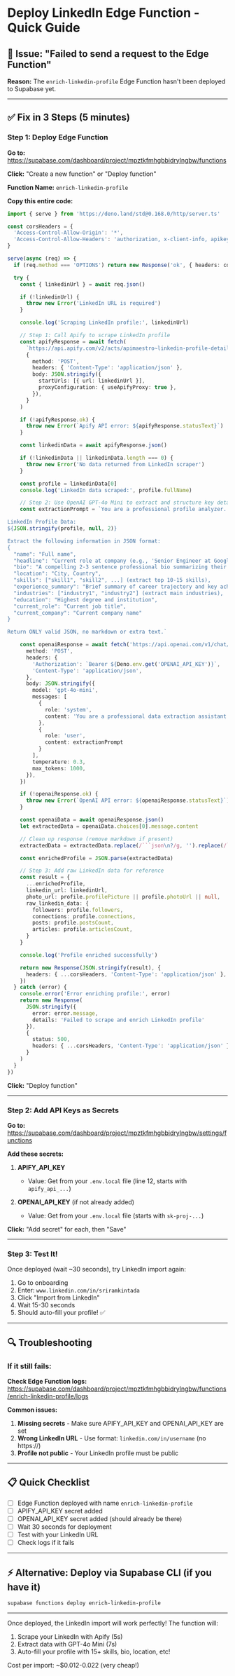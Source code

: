 # Deploy LinkedIn Edge Function - Quick Guide

## 🔴 Issue: "Failed to send a request to the Edge Function"

**Reason:** The `enrich-linkedin-profile` Edge Function hasn't been deployed to Supabase yet.

---

## ✅ Fix in 3 Steps (5 minutes)

### Step 1: Deploy Edge Function

**Go to:** https://supabase.com/dashboard/project/mpztkfmhgbbidrylngbw/functions

**Click:** "Create a new function" or "Deploy function"

**Function Name:** `enrich-linkedin-profile`

**Copy this entire code:**

```typescript
import { serve } from 'https://deno.land/std@0.168.0/http/server.ts'

const corsHeaders = {
  'Access-Control-Allow-Origin': '*',
  'Access-Control-Allow-Headers': 'authorization, x-client-info, apikey, content-type',
}

serve(async (req) => {
  if (req.method === 'OPTIONS') return new Response('ok', { headers: corsHeaders })

  try {
    const { linkedinUrl } = await req.json()

    if (!linkedinUrl) {
      throw new Error('LinkedIn URL is required')
    }

    console.log('Scraping LinkedIn profile:', linkedinUrl)

    // Step 1: Call Apify to scrape LinkedIn profile
    const apifyResponse = await fetch(
      `https://api.apify.com/v2/acts/apimaestro~linkedin-profile-detail/run-sync-get-dataset-items?token=${Deno.env.get('APIFY_API_KEY')}`,
      {
        method: 'POST',
        headers: { 'Content-Type': 'application/json' },
        body: JSON.stringify({
          startUrls: [{ url: linkedinUrl }],
          proxyConfiguration: { useApifyProxy: true },
        }),
      }
    )

    if (!apifyResponse.ok) {
      throw new Error(`Apify API error: ${apifyResponse.statusText}`)
    }

    const linkedinData = await apifyResponse.json()

    if (!linkedinData || linkedinData.length === 0) {
      throw new Error('No data returned from LinkedIn scraper')
    }

    const profile = linkedinData[0]
    console.log('LinkedIn data scraped:', profile.fullName)

    // Step 2: Use OpenAI GPT-4o Mini to extract and structure key details
    const extractionPrompt = `You are a professional profile analyzer. Extract and structure the following LinkedIn profile data into a clean, professional format.

LinkedIn Profile Data:
${JSON.stringify(profile, null, 2)}

Extract the following information in JSON format:
{
  "name": "Full name",
  "headline": "Current role at company (e.g., 'Senior Engineer at Google')",
  "bio": "A compelling 2-3 sentence professional bio summarizing their background, expertise, and career focus",
  "location": "City, Country",
  "skills": ["skill1", "skill2", ...] (extract top 10-15 skills),
  "experience_summary": "Brief summary of career trajectory and key achievements",
  "industries": ["industry1", "industry2"] (extract main industries),
  "education": "Highest degree and institution",
  "current_role": "Current job title",
  "current_company": "Current company name"
}

Return ONLY valid JSON, no markdown or extra text.`

    const openaiResponse = await fetch('https://api.openai.com/v1/chat/completions', {
      method: 'POST',
      headers: {
        'Authorization': `Bearer ${Deno.env.get('OPENAI_API_KEY')}`,
        'Content-Type': 'application/json',
      },
      body: JSON.stringify({
        model: 'gpt-4o-mini',
        messages: [
          {
            role: 'system',
            content: 'You are a professional data extraction assistant. Always return valid JSON only.'
          },
          {
            role: 'user',
            content: extractionPrompt
          }
        ],
        temperature: 0.3,
        max_tokens: 1000,
      }),
    })

    if (!openaiResponse.ok) {
      throw new Error(`OpenAI API error: ${openaiResponse.statusText}`)
    }

    const openaiData = await openaiResponse.json()
    let extractedData = openaiData.choices[0].message.content

    // Clean up response (remove markdown if present)
    extractedData = extractedData.replace(/```json\n?/g, '').replace(/```\n?/g, '').trim()

    const enrichedProfile = JSON.parse(extractedData)

    // Step 3: Add raw LinkedIn data for reference
    const result = {
      ...enrichedProfile,
      linkedin_url: linkedinUrl,
      photo_url: profile.profilePicture || profile.photoUrl || null,
      raw_linkedin_data: {
        followers: profile.followers,
        connections: profile.connections,
        posts: profile.postsCount,
        articles: profile.articlesCount,
      }
    }

    console.log('Profile enriched successfully')

    return new Response(JSON.stringify(result), {
      headers: { ...corsHeaders, 'Content-Type': 'application/json' },
    })
  } catch (error) {
    console.error('Error enriching profile:', error)
    return new Response(
      JSON.stringify({
        error: error.message,
        details: 'Failed to scrape and enrich LinkedIn profile'
      }),
      {
        status: 500,
        headers: { ...corsHeaders, 'Content-Type': 'application/json' },
      }
    )
  }
})
```

**Click:** "Deploy function"

---

### Step 2: Add API Keys as Secrets

**Go to:** https://supabase.com/dashboard/project/mpztkfmhgbbidrylngbw/settings/functions

**Add these secrets:**

1. **APIFY_API_KEY**
   - Value: Get from your `.env.local` file (line 12, starts with `apify_api_...`)

2. **OPENAI_API_KEY** (if not already added)
   - Value: Get from your `.env.local` file (starts with `sk-proj-...`)

**Click:** "Add secret" for each, then "Save"

---

### Step 3: Test It!

Once deployed (wait ~30 seconds), try LinkedIn import again:

1. Go to onboarding
2. Enter: `www.linkedin.com/in/sriramkintada`
3. Click "Import from LinkedIn"
4. Wait 15-30 seconds
5. Should auto-fill your profile! ✅

---

## 🔍 Troubleshooting

### If it still fails:

**Check Edge Function logs:**
https://supabase.com/dashboard/project/mpztkfmhgbbidrylngbw/functions/enrich-linkedin-profile/logs

**Common issues:**
1. **Missing secrets** - Make sure APIFY_API_KEY and OPENAI_API_KEY are set
2. **Wrong LinkedIn URL** - Use format: `linkedin.com/in/username` (no https://)
3. **Profile not public** - Your LinkedIn profile must be public

---

## 📋 Quick Checklist

- [ ] Edge Function deployed with name `enrich-linkedin-profile`
- [ ] APIFY_API_KEY secret added
- [ ] OPENAI_API_KEY secret added (should already be there)
- [ ] Wait 30 seconds for deployment
- [ ] Test with your LinkedIn URL
- [ ] Check logs if it fails

---

## ⚡ Alternative: Deploy via Supabase CLI (if you have it)

```bash
supabase functions deploy enrich-linkedin-profile
```

---

Once deployed, the LinkedIn import will work perfectly! The function will:
1. Scrape your LinkedIn with Apify (5s)
2. Extract data with GPT-4o Mini (7s)
3. Auto-fill your profile with 15+ skills, bio, location, etc!

Cost per import: ~$0.012-0.022 (very cheap!)
